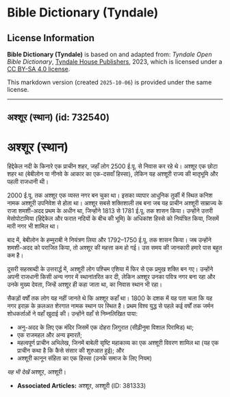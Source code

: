 # Bible Dictionary (Tyndale)

## License Information

**Bible Dictionary (Tyndale)** is based on and adapted from: _Tyndale Open Bible Dictionary_, [Tyndale House Publishers](https://tyndaleopenresources.com/), 2023, which is licensed under a [CC BY-SA 4.0 license](https://creativecommons.org/licenses/by-sa/4.0/legalcode.en).

This markdown version (created `2025-10-06`) is provided under the same license.



--------------------------------

## अश्शूर (स्थान) (id: 732540)

अश्शूर (स्थान)
==============

हिद्देकेल नदी के किनारे एक प्राचीन शहर, जहाँ लोग 2500 ई.पू. से निवास कर रहे थे। अश्शूर एक छोटा शहर था (बेबीलोन या नीनवे के आकार का एक\-दसवाँ हिस्सा), लेकिन यह अश्शूरी राज्य की मातृभूमि और पहली राजधानी थी।

2000 ई.पू. तक अश्शूर एक व्यस्त नगर बन चुका था। इसका व्यापार आधुनिक तुर्की में स्थित कनिश नामक अश्शूरी उपनिवेश से होता था। अश्शूर सबसे शक्तिशाली तब बना जब यह प्राचीन अश्शूरी साम्राज्य के राजा शमशी\-अदद प्रथम के अधीन था, जिन्होंने 1813 से 1781 ई.पू. तक शासन किया। उन्होंने उत्तरी मेसोपोटामिया (हिद्देकेल और फरात नदियों के बीच की भूमि) के अधिकांश हिस्से को नियंत्रित किया, जिसमें मारी नगर भी शामिल था।

बाद में, बेबीलोन के हम्मुराबी ने नियंत्रण लिया और 1792–1750 ई.पू. तक शासन किया। जब उन्होंने शमशी\-अदद को पराजित किया, तो अश्शूर की महत्ता कम हो गई। उस समय की जानकारी हमारे पास बहुत कम है।

दूसरी सहस्राब्दी के उत्तरार्द्ध में, अश्शूरी लोग पश्चिम एशिया में फिर से एक प्रमुख शक्ति बन गए। उन्होंने अपनी राजधानी किसी अन्य नगर में स्थानांतरित कर दी, लेकिन अश्शूर उनका पवित्र नगर बना रहा और उनके मुख्य देवता, जिन्हें अश्शूर ही कहा जाता था, का निवास स्थान भी रहा।

सैकड़ों वर्षों तक लोग यह नहीं जानते थे कि अश्शूर कहाँ था। 1800 के दशक में यह पता चला कि यह नगर इराक़ के क़लअत शेरगात नामक स्थान पर स्थित है। प्रथम विश्व युद्ध से पहले कई वर्षों तक जर्मन शोधकर्ताओं ने वहाँ खुदाई की। उन्होंने वहाँ से निम्नलिखित पाया:

* अनु\-अदद के लिए एक मंदिर जिसमें एक दोहरा ज़िगुरात (सीढ़ीनुमा विशाल पिरामिड) था;
* एक राजमहल और अन्य इमारतें;
* महत्वपूर्ण प्राचीन अभिलेख, जिनमें बाबेली सृष्टि महाकाव्य का एक अश्शूरी विवरण शामिल था (यह एक प्राचीन कथा है कि कैसे संसार की शुरुआत हुई); और
* अश्शूरी कानून संहिता का एक हिस्सा (उनके समाज के लिए नियम)

*यह भी देखें* अश्शूर, अश्शूरी।

* **Associated Articles:** अश्शूर, अश्शूरी (ID: 381333)

